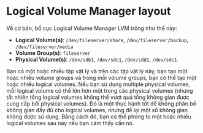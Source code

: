 # Logical Volume Manager layout</br>
Về cơ bản, bố cục Logical Volume Manager LVM trông như thế này:
* **Logical Volume(s)**: ``/dev/fileserver/share``, ``/dev/fileserver/backup``, ``/dev/fileserver/media``
* **Volume Group(s)**: ``fileserver``
* **Physical Volume(s)**: ``/dev/sdb1``, ``/dev/sdc1``, ``/dev/sdd1``, ``/dev/sdc1``

Bạn có một hoặc nhiều tập vật lý và trên các tập vật lý này, bạn tạo một hoặc nhiều volume groups và trong mỗi volume groups, bạn có thể tạo một hoặc nhiều logical volumes. Nếu bạn sử dụng multiple physical volumes, mỗi logical volume có thể lớn hơn một trong các physical volumes (nhưng tất nhiên tổng logical volumes không thể vượt quá tổng không gian được cung cấp bởi physical volumes). Đó là một thực hành tốt để không phân bổ không gian đầy đủ cho logical volumes, nhưng để lại một số không gian không được sử dụng. Bằng cách đó, bạn có thể phóng to một hoặc nhiều logical volumes sau này nếu bạn cảm thấy cần nó.
